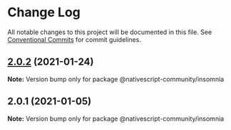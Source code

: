 # Change Log

All notable changes to this project will be documented in this file.
See [Conventional Commits](https://conventionalcommits.org) for commit guidelines.

## [2.0.2](https://github.com/nativescript-community/insomnia/compare/v2.0.1...v2.0.2) (2021-01-24)

**Note:** Version bump only for package @nativescript-community/insomnia





## 2.0.1 (2021-01-05)

**Note:** Version bump only for package @nativescript-community/insomnia
